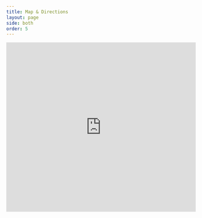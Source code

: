 ```yaml
---
title: Map & Directions
layout: page
side: both
order: 5
---
```


<iframe style="width: 100%; height: 450px; border: none;" src="https://www.google.com/maps/embed?pb=!1m14!1m8!1m3!1d26781.206024821513!2d-117.261362!3d32.960229!3m2!1i1024!2i768!4f13.1!3m3!1m2!1s0x80dc08b24db11afd%3A0x861c34d65ae97351!2s944+Camino+Del+Mar%2C+Del+Mar%2C+CA+92014!5e0!3m2!1sen!2sus!4v1541338567050"></iframe>
